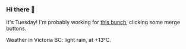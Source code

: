 ### Hi there :wave:

It's Tuesday! I'm probably working for [this bunch](https://github.com/kohofinancial), clicking some merge buttons.

Weather in Victoria BC: light rain, at +13°C.
